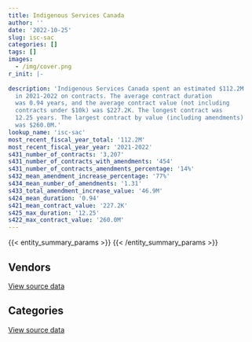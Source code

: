 ```yaml
---
title: Indigenous Services Canada
author: ''
date: '2022-10-25'
slug: isc-sac
categories: []
tags: []
images:
  - /img/cover.png
r_init: |-
  
description: 'Indigenous Services Canada spent an estimated $112.2M
  in 2021-2022 on contracts. The average contract duration
  was 0.94 years, and the average contract value (not including
  contracts under $10k) was $227.2K. The longest contract was
  12.25 years. The largest contract by value (including amendments)
  was $260.0M.'
lookup_name: 'isc-sac'
most_recent_fiscal_year_total: '112.2M'
most_recent_fiscal_year_year: '2021-2022'
s431_number_of_contracts: '3,207'
s431_number_of_contracts_with_amendments: '454'
s431_number_of_contracts_amendments_percentage: '14%'
s432_mean_amendment_increase_percentage: '77%'
s434_mean_number_of_amendments: '1.31'
s433_total_amendment_increase_value: '46.9M'
s424_mean_duration: '0.94'
s421_mean_contract_value: '227.2K'
s425_max_duration: '12.25'
s422_max_contract_value: '260.0M'
---
```


<script src="/rmarkdown-libs/htmlwidgets/htmlwidgets.js"></script>
<link href="/rmarkdown-libs/datatables-css/datatables-crosstalk.css" rel="stylesheet" />
<script src="/rmarkdown-libs/datatables-binding/datatables.js"></script>
<script src="/rmarkdown-libs/jquery/jquery-3.6.0.min.js"></script>
<link href="/rmarkdown-libs/dt-core-bootstrap/css/dataTables.bootstrap.min.css" rel="stylesheet" />
<link href="/rmarkdown-libs/dt-core-bootstrap/css/dataTables.bootstrap.extra.css" rel="stylesheet" />
<script src="/rmarkdown-libs/dt-core-bootstrap/js/jquery.dataTables.min.js"></script>
<script src="/rmarkdown-libs/dt-core-bootstrap/js/dataTables.bootstrap.min.js"></script>
<link href="/rmarkdown-libs/crosstalk/css/crosstalk.min.css" rel="stylesheet" />
<script src="/rmarkdown-libs/crosstalk/js/crosstalk.min.js"></script>
<script src="/rmarkdown-libs/htmlwidgets/htmlwidgets.js"></script>
<link href="/rmarkdown-libs/datatables-css/datatables-crosstalk.css" rel="stylesheet" />
<script src="/rmarkdown-libs/datatables-binding/datatables.js"></script>
<script src="/rmarkdown-libs/jquery/jquery-3.6.0.min.js"></script>
<link href="/rmarkdown-libs/dt-core-bootstrap/css/dataTables.bootstrap.min.css" rel="stylesheet" />
<link href="/rmarkdown-libs/dt-core-bootstrap/css/dataTables.bootstrap.extra.css" rel="stylesheet" />
<script src="/rmarkdown-libs/dt-core-bootstrap/js/jquery.dataTables.min.js"></script>
<script src="/rmarkdown-libs/dt-core-bootstrap/js/dataTables.bootstrap.min.js"></script>
<link href="/rmarkdown-libs/crosstalk/css/crosstalk.min.css" rel="stylesheet" />
<script src="/rmarkdown-libs/crosstalk/js/crosstalk.min.js"></script>

{{< entity_summary_params >}}
{{< /entity_summary_params >}}

## Vendors

<div id="htmlwidget-1" style="width:100%;height:auto;" class="datatables html-widget"></div>
<script type="application/json" data-for="htmlwidget-1">{"x":{"style":"bootstrap","filter":"none","vertical":false,"data":[["<a href=\"/vendors/4_office_automation/\">4 Office Automation<\/a>","<a href=\"/vendors/a_net_solutions/\">A Net Solutions<\/a>","<a href=\"/vendors/abbott/\">Abbott<\/a>","<a href=\"/vendors/acklands_grainger/\">Acklands Grainger<\/a>","<a href=\"/vendors/acosys_consulting_services/\">Acosys Consulting Services<\/a>","<a href=\"/vendors/adapt_pharma_canada/\">Adapt Pharma Canada<\/a>","<a href=\"/vendors/adga_group/\">ADGA Group<\/a>","<a href=\"/vendors/advanced_business_interiors/\">Advanced Business Interiors<\/a>","<a href=\"/vendors/advanced_chippewa_technologies/\">Advanced Chippewa Technologies<\/a>","<a href=\"/vendors/advanced_paramedic/\">Advanced Paramedic<\/a>","<a href=\"/vendors/als_canada/\">ALS Canada<\/a>","<a href=\"/vendors/altis_human_resources/\">Altis Human Resources<\/a>","<a href=\"/vendors/amdocs/\">Amdocs<\/a>","<a href=\"/vendors/applied_electonics/\">Applied Electonics<\/a>","<a href=\"/vendors/aquatic_informatics/\">Aquatic Informatics<\/a>","<a href=\"/vendors/arcadis_canada/\">Arcadis Canada<\/a>","<a href=\"/vendors/ari_financial_services/\">ARI Financial Services<\/a>","<a href=\"/vendors/artemp_personnel_services/\">Artemp Personnel Services<\/a>","<a href=\"/vendors/asokan_business_interiors/\">Asokan Business Interiors<\/a>","<a href=\"/vendors/avi_spl/\">Avi Spl<\/a>","<a href=\"/vendors/baxter/\">Baxter<\/a>","<a href=\"/vendors/bayshore_healthcare/\">Bayshore Healthcare<\/a>","<a href=\"/vendors/bdo_canada/\">BDO Canada<\/a>","<a href=\"/vendors/bell_canada/\">Bell Canada<\/a>","<a href=\"/vendors/berlitz_canada/\">Berlitz Canada<\/a>","<a href=\"/vendors/best_buy_housing/\">Best Buy Housing<\/a>","<a href=\"/vendors/biomerieux_canada/\">Biomerieux Canada<\/a>","<a href=\"/vendors/black_diamond_partnership/\">Black Diamond Partnership<\/a>","<a href=\"/vendors/blue_collar_silviculture/\">Blue Collar Silviculture<\/a>","<a href=\"/vendors/bmc_software_canada/\">BMC Software Canada<\/a>","<a href=\"/vendors/boehm_hotel/\">Boehm Hotel<\/a>","<a href=\"/vendors/breckenhill/\">Breckenhill<\/a>","<a href=\"/vendors/bureau_veritas/\">Bureau Veritas<\/a>","<a href=\"/vendors/calian/\">Calian<\/a>","<a href=\"/vendors/calytera_software/\">Calytera Software<\/a>","<a href=\"/vendors/canada_post/\">Canada Post<\/a>","<a href=\"/vendors/canadian_bank_note_company/\">Canadian Bank Note Company<\/a>","<a href=\"/vendors/canadian_corps_of_commissionaires/\">Canadian Corps of Commissionaires<\/a>","<a href=\"/vendors/canadian_development_consultants/\">Canadian Development Consultants<\/a>","<a href=\"/vendors/canadian_health_care_agency/\">Canadian Health Care Agency<\/a>","<a href=\"/vendors/canon/\">Canon<\/a>","<a href=\"/vendors/cardinal_health_canada/\">Cardinal Health Canada<\/a>","<a href=\"/vendors/caron_professional_linguistic/\">Caron Professional Linguistic<\/a>","<a href=\"/vendors/cbci_telecom/\">CBCI Telecom<\/a>","<a href=\"/vendors/cdci_research/\">CDCI Research<\/a>","<a href=\"/vendors/cdw_canada/\">CDW Canada<\/a>","<a href=\"/vendors/charron_human_resources/\">Charron Human Resources<\/a>","<a href=\"/vendors/chrono_aviation/\">Chrono Aviation<\/a>","<a href=\"/vendors/cision_canada/\">Cision Canada<\/a>","<a href=\"/vendors/cofomo/\">Cofomo<\/a>","<a href=\"/vendors/colliers_project_leaders/\">Colliers Project Leaders<\/a>","<a href=\"/vendors/compucom_canada/\">Compucom Canada<\/a>","<a href=\"/vendors/compugen/\">Compugen<\/a>","<a href=\"/vendors/conference_board_of_canada/\">Conference Board of Canada<\/a>","<a href=\"/vendors/convergint_technologies/\">Convergint Technologies<\/a>","<a href=\"/vendors/conversart_consulting/\">Conversart Consulting<\/a>","<a href=\"/vendors/coradix_technology_consulting/\">Coradix Technology Consulting<\/a>","<a href=\"/vendors/cossette_communications/\">Cossette Communications<\/a>","<a href=\"/vendors/deloitte/\">Deloitte<\/a>","<a href=\"/vendors/dillon_consulting/\">Dillon Consulting<\/a>","<a href=\"/vendors/dmti_spatial/\">Dmti Spatial<\/a>","<a href=\"/vendors/donna_cona/\">Donna Cona<\/a>","<a href=\"/vendors/draeger/\">Draeger<\/a>","<a href=\"/vendors/dynabook_canada/\">Dynabook Canada<\/a>","<a href=\"/vendors/dynacare/\">Dynacare<\/a>","<a href=\"/vendors/dynamic_personnel_consultants/\">Dynamic Personnel Consultants<\/a>","<a href=\"/vendors/ebsco_canada/\">EBSCO Canada<\/a>","<a href=\"/vendors/eclipsys_solutions/\">Eclipsys Solutions<\/a>","<a href=\"/vendors/ecole_de_langues_abce/\">Ecole De Langues Abce<\/a>","<a href=\"/vendors/ecole_de_langues_eagle/\">Ecole De Langues Eagle<\/a>","<a href=\"/vendors/ecole_de_langues_la_cite/\">Ecole De Langues La Cite<\/a>","<a href=\"/vendors/ekos_research_associates/\">Ekos Research Associates<\/a>","<a href=\"/vendors/emergent_biosolutions/\">Emergent Biosolutions<\/a>","<a href=\"/vendors/ernst_young/\">Ernst Young<\/a>","<a href=\"/vendors/esbe_scientific_industries/\">ESBE Scientific Industries<\/a>","<a href=\"/vendors/esri/\">ESRI<\/a>","<a href=\"/vendors/evaluation_personnel/\">Evaluation Personnel<\/a>","<a href=\"/vendors/evaluation_personnel_selection/\">Evaluation Personnel Selection<\/a>","<a href=\"/vendors/excel_human_resources/\">Excel Human Resources<\/a>","<a href=\"/vendors/express_scripts_canada/\">Express Scripts Canada<\/a>","<a href=\"/vendors/fast_forward_french/\">Fast Forward French<\/a>","<a href=\"/vendors/fast_track_staffing/\">Fast Track Staffing<\/a>","<a href=\"/vendors/fca_canada/\">FCA Canada<\/a>","<a href=\"/vendors/ference_company_consulting/\">Ference Company Consulting<\/a>","<a href=\"/vendors/first_air/\">First Air<\/a>","<a href=\"/vendors/ford_motor_company/\">Ford Motor Company<\/a>","<a href=\"/vendors/fujitsu/\">Fujitsu<\/a>","<a href=\"/vendors/gartner/\">Gartner<\/a>","<a href=\"/vendors/gc_strategies/\">GC Strategies<\/a>","<a href=\"/vendors/general_electric_canada/\">General Electric Canada<\/a>","<a href=\"/vendors/general_motors/\">General Motors<\/a>","<a href=\"/vendors/getinge_canada/\">Getinge Canada<\/a>","<a href=\"/vendors/global_knowledge/\">Global Knowledge<\/a>","<a href=\"/vendors/global_upholstery/\">Global Upholstery<\/a>","<a href=\"/vendors/golder_associates/\">Golder Associates<\/a>","<a href=\"/vendors/goss_gilroy/\">Goss Gilroy<\/a>","<a href=\"/vendors/government_of_alberta/\">Government of Alberta<\/a>","<a href=\"/vendors/grand_toy/\">Grand Toy<\/a>","<a href=\"/vendors/graybridge_international_consulting/\">Graybridge International Consulting<\/a>","<a href=\"/vendors/hdp_group/\">Hdp Group<\/a>","<a href=\"/vendors/hitrac/\">Hitrac<\/a>","<a href=\"/vendors/hr_associates/\">Hr Associates<\/a>","<a href=\"/vendors/hypertec/\">Hypertec<\/a>","<a href=\"/vendors/ibm_canada/\">IBM Canada<\/a>","<a href=\"/vendors/ifathom/\">iFathom<\/a>","<a href=\"/vendors/imperial_oil/\">Imperial Oil<\/a>","<a href=\"/vendors/info_tech_research_group/\">Info Tech Research Group<\/a>","<a href=\"/vendors/inland_audio_visual/\">Inland Audio Visual<\/a>","<a href=\"/vendors/institute_on_governance/\">Institute On Governance<\/a>","<a href=\"/vendors/integra_networks/\">Integra Networks<\/a>","<a href=\"/vendors/ipss/\">IPSS<\/a>","<a href=\"/vendors/iron_mountain/\">Iron Mountain<\/a>","<a href=\"/vendors/itex/\">ITEX<\/a>","<a href=\"/vendors/johnson_controls_canada/\">Johnson Controls Canada<\/a>","<a href=\"/vendors/jumping_elephants/\">Jumping Elephants<\/a>","<a href=\"/vendors/juno_risk_solutions/\">Juno Risk Solutions<\/a>","<a href=\"/vendors/konica_minolta_business_solutions/\">Konica Minolta Business Solutions<\/a>","<a href=\"/vendors/kpmg/\">KPMG<\/a>","<a href=\"/vendors/kromar_printing/\">Kromar Printing<\/a>","<a href=\"/vendors/kubota_canada/\">Kubota Canada<\/a>","<a href=\"/vendors/lean_agility/\">Lean Agility<\/a>","<a href=\"/vendors/levitt_safety/\">Levitt Safety<\/a>","<a href=\"/vendors/lionbridge/\">Lionbridge<\/a>","<a href=\"/vendors/lro_staffing/\">LRO Staffing<\/a>","<a href=\"/vendors/lumina_it/\">Lumina IT<\/a>","<a href=\"/vendors/macdonald_dettwiler_and_associates/\">MacDonald Dettwiler and Associates<\/a>","<a href=\"/vendors/makwa_resourcing/\">Makwa Resourcing<\/a>","<a href=\"/vendors/malatest/\">Malatest<\/a>","<a href=\"/vendors/markido/\">Markido<\/a>","<a href=\"/vendors/matrix_aviation_solutions/\">Matrix Aviation Solutions<\/a>","<a href=\"/vendors/maxsys_staffing_and_consulting/\">Maxsys Staffing and Consulting<\/a>","<a href=\"/vendors/mckesson_canada/\">McKesson Canada<\/a>","<a href=\"/vendors/media_q/\">Media Q<\/a>","<a href=\"/vendors/medtronic_canada/\">Medtronic Canada<\/a>","<a href=\"/vendors/meltwater/\">Meltwater<\/a>","<a href=\"/vendors/mgis/\">MGIS<\/a>","<a href=\"/vendors/microsoft_canada/\">Microsoft Canada<\/a>","<a href=\"/vendors/ministry_of_finance/\">Ministry of Finance<\/a>","<a href=\"/vendors/mitsubishi_motor_sales/\">Mitsubishi Motor Sales<\/a>","<a href=\"/vendors/mnp/\">MNP<\/a>","<a href=\"/vendors/mobile_resource_group/\">Mobile Resource Group<\/a>","<a href=\"/vendors/morpho_canada/\">Morpho Canada<\/a>","<a href=\"/vendors/mte_logistix_edmonton/\">Mte Logistix Edmonton<\/a>","<a href=\"/vendors/nations_translation_group/\">Nations Translation Group<\/a>","<a href=\"/vendors/nattiq/\">NATTIQ<\/a>","<a href=\"/vendors/neopost_canada/\">Neopost Canada<\/a>","<a href=\"/vendors/nisha_techonologies/\">Nisha Techonologies<\/a>","<a href=\"/vendors/nitam_solutions/\">Nitam Solutions<\/a>","<a href=\"/vendors/nortak_software/\">Nortak Software<\/a>","<a href=\"/vendors/northern_micro/\">Northern Micro<\/a>","<a href=\"/vendors/nova_networks/\">Nova Networks<\/a>","<a href=\"/vendors/nua_office/\">NUA Office<\/a>","<a href=\"/vendors/ontario_dental_association/\">Ontario Dental Association<\/a>","<a href=\"/vendors/onx_enterprise_solutions/\">OnX Enterprise Solutions<\/a>","<a href=\"/vendors/openframe_technologies/\">OpenFrame Technologies<\/a>","<a href=\"/vendors/opentext/\">OpenText<\/a>","<a href=\"/vendors/optiv_canada_federal/\">Optiv Canada Federal<\/a>","<a href=\"/vendors/oracle_canada/\">Oracle Canada<\/a>","<a href=\"/vendors/orangutech/\">Orangutech<\/a>","<a href=\"/vendors/orbis_risk_consulting/\">Orbis Risk Consulting<\/a>","<a href=\"/vendors/pal_aerospace/\">PAL Aerospace<\/a>","<a href=\"/vendors/paladin_group/\">Paladin Group<\/a>","<a href=\"/vendors/pitney_bowes/\">Pitney Bowes<\/a>","<a href=\"/vendors/pleiad_canada/\">Pleiad Canada<\/a>","<a href=\"/vendors/podolinsky_equipment/\">Podolinsky Equipment<\/a>","<a href=\"/vendors/pro_medical_industries/\">Pro Medical Industries<\/a>","<a href=\"/vendors/prologic_systems/\">Prologic Systems<\/a>","<a href=\"/vendors/promaxis/\">Promaxis<\/a>","<a href=\"/vendors/proquest/\">ProQuest<\/a>","<a href=\"/vendors/prosci_canada/\">Prosci Canada<\/a>","<a href=\"/vendors/purespirit_solutions/\">PureSpirIT Solutions<\/a>","<a href=\"/vendors/purolator/\">Purolator<\/a>","<a href=\"/vendors/qmr/\">QMR<\/a>","<a href=\"/vendors/quantum_management_services/\">Quantum Management Services<\/a>","<a href=\"/vendors/quintet_consulting/\">Quintet Consulting<\/a>","<a href=\"/vendors/r_e_gilmore_investments/\">R E Gilmore Investments<\/a>","<a href=\"/vendors/r_r_international_translation/\">R R International Translation<\/a>","<a href=\"/vendors/raymond_chabot_grant_thornton/\">Raymond Chabot Grant Thornton<\/a>","<a href=\"/vendors/ricoh/\">Ricoh<\/a>","<a href=\"/vendors/rtg_protech/\">Rtg Protech<\/a>","<a href=\"/vendors/s_p_global_market_intelligence/\">S P Global Market Intelligence<\/a>","<a href=\"/vendors/salesforce_canada/\">Salesforce Canada<\/a>","<a href=\"/vendors/samson_associes/\">Samson Associes<\/a>","<a href=\"/vendors/sas_institute/\">SAS Institute<\/a>","<a href=\"/vendors/siemens/\">Siemens<\/a>","<a href=\"/vendors/sifec_north/\">Sifec North<\/a>","<a href=\"/vendors/simplex_grinnell/\">Simplex Grinnell<\/a>","<a href=\"/vendors/slr_consulting_canada/\">SLR Consulting Canada<\/a>","<a href=\"/vendors/snc_lavalin/\">SNC Lavalin<\/a>","<a href=\"/vendors/softchoice/\">Softchoice<\/a>","<a href=\"/vendors/st_joseph_print_group/\">St Joseph Print Group<\/a>","<a href=\"/vendors/steris_canada/\">STERIS Canada<\/a>","<a href=\"/vendors/stratos/\">Stratos<\/a>","<a href=\"/vendors/stryker_canada/\">Stryker Canada<\/a>","<a href=\"/vendors/subaru_canada/\">Subaru Canada<\/a>","<a href=\"/vendors/supremex/\">SupremeX<\/a>","<a href=\"/vendors/systemscope/\">Systemscope<\/a>","<a href=\"/vendors/tag_hr/\">Tag HR<\/a>","<a href=\"/vendors/teknion/\">Teknion<\/a>","<a href=\"/vendors/teksystems_canada/\">TEKsystems Canada<\/a>","<a href=\"/vendors/telecom_computer_services/\">Telecom Computer Services<\/a>","<a href=\"/vendors/tenaquip/\">Tenaquip<\/a>","<a href=\"/vendors/the_aim_group/\">The AIM Group<\/a>","<a href=\"/vendors/the_halifax_computer_consulting_group/\">The Halifax Computer Consulting Group<\/a>","<a href=\"/vendors/the_right_door/\">The Right Door<\/a>","<a href=\"/vendors/the_stevens_company/\">The Stevens Company<\/a>","<a href=\"/vendors/the_vcan_group/\">The VCAN Group<\/a>","<a href=\"/vendors/thermo_fisher_scientific/\">Thermo Fisher Scientific<\/a>","<a href=\"/vendors/thg_the_history_group/\">THG the History Group<\/a>","<a href=\"/vendors/thyssenkrupp_elevator/\">Thyssenkrupp Elevator<\/a>","<a href=\"/vendors/tiree/\">Tiree<\/a>","<a href=\"/vendors/toromont/\">Toromont<\/a>","<a href=\"/vendors/toshiba_canada/\">Toshiba Canada<\/a>","<a href=\"/vendors/totem_offisource/\">Totem Offisource<\/a>","<a href=\"/vendors/toyota/\">Toyota<\/a>","<a href=\"/vendors/tpg_technology_consultants/\">TPG Technology Consultants<\/a>","<a href=\"/vendors/transwest_air/\">Transwest Air<\/a>","<a href=\"/vendors/turtle_island_staffing/\">Turtle Island Staffing<\/a>","<a href=\"/vendors/universite_sainte_anne/\">Universite Sainte Anne<\/a>","<a href=\"/vendors/university_of_alberta/\">University of Alberta<\/a>","<a href=\"/vendors/university_of_manitoba/\">University of Manitoba<\/a>","<a href=\"/vendors/university_of_ottawa/\">University of Ottawa<\/a>","<a href=\"/vendors/versatil_bpi/\">Versatil Bpi<\/a>","<a href=\"/vendors/vidcruiter/\">Vidcruiter<\/a>","<a href=\"/vendors/vwr_international/\">VWR International<\/a>","<a href=\"/vendors/wampum_records/\">Wampum Records<\/a>","<a href=\"/vendors/wood_canada/\">Wood Canada<\/a>","<a href=\"/vendors/xerox/\">Xerox<\/a>","<a href=\"/vendors/zoll_medical_canada/\">ZOLL Medical Canada<\/a>"],[3652.15,null,69228.33,12070.02,null,null,8436.69,36531.06,470717.49,1181651.36,1909781.24,594723.61,353944.5,27863.05,343960.45,71063.34,null,468648.42,141628.85,146811.1,null,30288.91,244649.24,485131.26,8154.74,null,null,null,null,null,null,null,182145.89,209638.54,null,null,18155.04,51323.86,10381.35,null,25730.05,15058.55,null,null,38782.01,189867.49,null,null,39413.84,null,469815.62,280658.61,null,3877.12,null,null,298464.2,473033.82,154530.34,null,41564.25,5126664.27,null,null,null,46962.95,101845.37,712.47,81406.93,9901.94,null,null,null,360410.94,null,31474.1,17425.63,null,130454.98,21224022.25,16000,null,65480.1,16209.92,null,null,25088.4,90441.7,105090,null,null,null,447.49,24824.1,null,null,null,19262.25,null,null,null,null,105911.13,576794.84,55762.88,null,null,null,11822.22,28133.81,669540.54,703931.92,null,null,null,null,642108.2,78973.43,null,null,null,null,38624.34,null,3298.92,null,null,null,12651.66,null,49558.38,null,null,null,null,null,null,2453758.97,null,93613.29,147073.33,null,171850.06,null,26816.36,3245.69,934688.48,126802.04,22936.18,2233353.31,null,null,256758.06,13043.47,26247.76,154521.39,null,1313014.32,null,99300,null,null,null,75543.09,null,null,null,22126.04,5198.33,null,null,null,993568.76,63149.4,48821.23,13863.15,null,177600.61,29574.54,50000,102158.18,null,316720.39,null,null,5354.62,60172.17,7701.97,76370.6,11237.82,39512.3,null,38655.94,11558.4,23473.8,null,null,12362.43,null,null,null,null,25879.12,null,404871.71,44935,49554.23,null,156673.74,null,336057.81,47790.33,492670.22,null,null,null,1467523.55,80800.65,null,null,15029,7369.06,11942.56,null,null,609820.67,416173.42,11744.94,null],[11046.99,null,54091.12,null,null,null,48868.97,null,null,3574251.23,2104055.95,853942.6,null,382460.86,344902.8,40706.19,null,422980.67,null,null,37467.02,65276.24,259893.11,772782.05,3815.26,null,null,5233.05,791587.74,null,null,null,182644.92,531554.86,null,null,249052.34,null,null,9991.41,47961.13,21893.98,4516.36,null,42913.11,21346.02,20676.34,null,52840.54,null,948395.03,null,null,41897.88,null,13230,211893.97,null,90601.35,null,125149.5,4455679.81,null,344735.3,null,null,317950.92,17913.48,19823.56,null,18645,26549.65,null,361398.37,null,28472.17,null,56120.37,466442.97,21282170.26,22500,14595,161780.75,108725.08,null,749120.37,66983.58,483841.18,null,95850.51,52588.07,null,23397.39,null,null,null,348558.22,18857.16,null,118098.11,null,null,null,836260.1,null,336272.07,null,null,12877.78,11873.85,null,489626.72,null,26748.19,null,null,331319.28,128424.25,null,29111.85,null,16690.77,38730.16,6137.87,11390.63,null,null,null,null,null,null,null,null,null,null,null,1958738.29,3053277.1,392382.9,17325,148288.81,15437.42,null,null,76083.64,17967.2,1467341.96,null,22999.01,99557.59,null,null,687981.02,68899.82,93268.75,352678.43,null,410535.23,41767.67,null,null,38908.14,null,null,96994.86,20691.54,131350.71,30374.03,56175.51,null,19973.87,14371.88,878733.46,100253.88,38250.79,null,null,null,59124.63,null,93761.62,null,370715.86,null,9518.6,16196.63,null,60515.48,53150.32,63457.55,null,6583.4,226433.21,53587.8,254500.57,null,14496.16,47515.24,null,28189.83,null,null,103194.69,null,406052.93,null,null,26162.33,null,11684.66,775832.12,36217.13,null,null,null,null,2972029.78,null,null,null,null,63283.97,93834.44,null,21840,null,199559.96,169829.95,111198.09],[11016.81,9505.17,null,null,1225.46,184000,null,117375.89,121333.09,5244366.75,2098307.16,481431.47,1475402.6,13859.56,381952.6,null,null,301378.45,8835.53,42522.33,652925.61,12375322.72,32589.29,null,13679.85,2114330.57,21977.56,212229.3,961213.68,27635.86,4329721.76,8949.5,182145.89,515885.43,65315.87,null,727232.83,775780.15,null,1479448.59,41208.05,297943.85,12043.64,null,null,190176.56,67980.86,null,null,14238.26,326886.23,null,16046.9,6806.47,null,39879,39321.45,1026730.09,33900,null,166713.75,666859.41,52185.42,2000929.17,null,null,55249.7,null,88711.88,null,null,26992.15,692911.8,null,297618.05,106642.45,null,83950.56,162234.49,5175172.55,84259.72,48913.54,792749.68,null,null,77484.23,null,null,null,null,756080.22,5473.75,1150.69,null,null,16356.59,650136.57,null,44054.97,392301.02,98715.75,40000,159146.27,681743.15,null,382742.44,null,13775.87,null,null,null,433118.9,355.88,58272.84,36790.05,99948,454930.87,null,null,null,null,32321.82,5059,1737.13,null,36792,null,null,8634.1,1451864.6,null,2487418.19,5004.09,92987.47,47933.39,null,2473813.97,2715397.92,null,37361.75,88459.99,null,1924158.09,57162.51,null,null,536389.39,null,22936.18,3503756.51,10040.1,29872.54,1257953.53,34492.5,null,22724.13,null,1700064.77,26806.86,null,null,5024.76,1677.64,null,27979.29,2517470.09,38481.24,53364.08,4414.63,39676.35,490358.53,25294.5,987267.95,null,null,10223.58,2127.38,170162.87,92054.51,39550,null,278871.86,60350.63,89479.19,68852.99,50751.56,null,null,null,855738.09,14917.99,15808.82,39800,176242.06,11847.42,null,51369.9,null,12287.33,85981.27,145275.93,13549.27,12710.34,13953.97,330644.49,311936.2,null,52402.14,null,15565.33,null,696605.95,null,6180.49,432927.73,36792,8161003.96,null,13000,3350.26,3737.95,21194.97,null,19387.71,null,null,null,117316.36,34182.48],[11016.81,68027.19,46479.12,null,46814.55,null,null,601934.05,305209.19,3979134.03,1770738.18,310309.95,1475402.6,null,439339.87,0,17012.72,315865.59,107499.01,null,253249.33,13899695.84,232132.5,null,49437.08,null,null,null,null,null,2170792,20289.25,182145.89,704306.9,91555.04,22600,727232.83,911928.16,null,1623833.71,30980.97,3621.58,null,158132.43,null,359445.52,null,0,26469.12,39.12,412873.49,null,2243.43,63104.28,2667.88,10865.14,39233.6,860275.25,207420.69,0,166713.75,372694.91,56373.48,null,229272.75,null,315596.63,null,96953.77,30198.18,null,null,5089060.96,null,null,680328.42,null,109509.5,119473.98,null,120961.24,114293.53,null,null,79225.42,691068.92,null,258317.79,null,44075.85,80819.06,6185.5,null,21512.24,0,19955.04,650136.57,null,386699.54,450998.09,null,null,299694.69,2439641.83,null,530088.04,114752.48,33676.33,null,null,36842.71,863175.91,18251.67,1512.35,87197.21,null,444027.94,null,22853.25,null,30439.5,null,119216.62,null,null,null,13650,0,20790,null,null,1894324.57,86975.91,7615.15,134634,0,2971828.3,1738847.21,null,43981.25,81789.66,null,1939532.74,189150.12,25000.02,null,190620.36,null,22936.18,3773591.84,10540.91,153570.07,2215649.48,null,null,94900.79,53697.12,1620257.23,27318.06,43324.02,406800,8990.37,8316.16,null,null,null,null,53364.08,52083.9,null,312026.17,14946.75,1008325.4,null,null,null,146880.55,286948.32,289186.39,null,null,37665.81,51901.76,156740.71,57972.1,null,null,26167.05,null,492290.95,null,9268.73,null,72298.49,74193,10585.75,18014.65,null,63167.27,null,null,null,42050.91,92397.91,191555.62,null,null,62680.11,null,15565.33,null,123246.48,null,75196.02,null,null,7100814.29,52510.59,null,13895.99,80256.02,14537.51,142300.73,19766.79,null,null,null,100427.27,22084.55]],"container":"<table class=\"table table-striped table-hover row-border order-column display\">\n  <thead>\n    <tr>\n      <th>Vendor<\/th>\n      <th>2018-2019<\/th>\n      <th>2019-2020<\/th>\n      <th>2020-2021<\/th>\n      <th>2021-2022<\/th>\n    <\/tr>\n  <\/thead>\n<\/table>","options":{"order":[[4,"desc"]],"pageLength":10,"autoWidth":true,"columnDefs":[{"targets":1,"render":"function(data, type, row, meta) {\n    return type !== 'display' ? data : DTWidget.formatCurrency(data, \"$\", 2, 3, \",\", \".\", true, null);\n  }"},{"targets":2,"render":"function(data, type, row, meta) {\n    return type !== 'display' ? data : DTWidget.formatCurrency(data, \"$\", 2, 3, \",\", \".\", true, null);\n  }"},{"targets":3,"render":"function(data, type, row, meta) {\n    return type !== 'display' ? data : DTWidget.formatCurrency(data, \"$\", 2, 3, \",\", \".\", true, null);\n  }"},{"targets":4,"render":"function(data, type, row, meta) {\n    return type !== 'display' ? data : DTWidget.formatCurrency(data, \"$\", 2, 3, \",\", \".\", true, null);\n  }"},{"width":"16%","targets":[1,2,3,4]},{"className":"dt-right","targets":[1,2,3,4]}],"orderClasses":false}},"evals":["options.columnDefs.0.render","options.columnDefs.1.render","options.columnDefs.2.render","options.columnDefs.3.render"],"jsHooks":[]}</script>
<p class="text-right">
<a href="https://github.com/GoC-Spending/contracts-data/tree/main/data/out/departments/isc-sac/summary_by_fiscal_year_by_vendor.csv" class="source-data-link btn btn-link">View source data</a>
</p>

## Categories

<div id="htmlwidget-2" style="width:100%;height:auto;" class="datatables html-widget"></div>
<script type="application/json" data-for="htmlwidget-2">{"x":{"style":"bootstrap","filter":"none","vertical":false,"data":[["<a href=\"/categories/other/\">(Other)<\/a>","<a href=\"/categories/facilities_and_construction/\">Facilities and construction<\/a>","<a href=\"/categories/office_management/\">Office management<\/a>","<a href=\"/categories/professional_services/\">Professional services<\/a>","<a href=\"/categories/information_technology/\">Information technology<\/a>","<a href=\"/categories/medical/\">Medical<\/a>","<a href=\"/categories/transportation_and_logistics/\">Transportation and logistics<\/a>","<a href=\"/categories/industrial_products_and_services/\">Industrial products and services<\/a>","<a href=\"/categories/travel/\">Travel<\/a>","<a href=\"/categories/security_and_protection/\">Security and protection<\/a>","<a href=\"/categories/human_capital/\">Human capital<\/a>"],[10163.9,1217024.76,1011271.33,17990583.11,9931134.2,38247096.38,268470.87,904861.1,2101381.84,51323.86,820579.73],[12156.82,603948.03,1772657.49,18846922.09,8537337.35,45592330.84,2551436.49,1034305.92,3307460.03,null,1451323.32],[85226.35,1455177.21,2344232.82,14006919.89,16589467.62,62770417.67,11971321.53,1731321.65,14188360.21,837877.04,1242721.8],[125419.8,1389276.2,2241155.65,14386444.07,17317714.96,54895482.37,2168290.83,2468552.57,13288412.27,1548072.37,2374651.11]],"container":"<table class=\"table table-striped table-hover row-border order-column display\">\n  <thead>\n    <tr>\n      <th>Category<\/th>\n      <th>2018-2019<\/th>\n      <th>2019-2020<\/th>\n      <th>2020-2021<\/th>\n      <th>2021-2022<\/th>\n    <\/tr>\n  <\/thead>\n<\/table>","options":{"order":[[4,"desc"]],"dom":"t","pageLength":30,"autoWidth":true,"columnDefs":[{"targets":1,"render":"function(data, type, row, meta) {\n    return type !== 'display' ? data : DTWidget.formatCurrency(data, \"$\", 2, 3, \",\", \".\", true, null);\n  }"},{"targets":2,"render":"function(data, type, row, meta) {\n    return type !== 'display' ? data : DTWidget.formatCurrency(data, \"$\", 2, 3, \",\", \".\", true, null);\n  }"},{"targets":3,"render":"function(data, type, row, meta) {\n    return type !== 'display' ? data : DTWidget.formatCurrency(data, \"$\", 2, 3, \",\", \".\", true, null);\n  }"},{"targets":4,"render":"function(data, type, row, meta) {\n    return type !== 'display' ? data : DTWidget.formatCurrency(data, \"$\", 2, 3, \",\", \".\", true, null);\n  }"},{"width":"16%","targets":[1,2,3,4]},{"className":"dt-right","targets":[1,2,3,4]}],"orderClasses":false,"lengthMenu":[10,25,30,50,100]}},"evals":["options.columnDefs.0.render","options.columnDefs.1.render","options.columnDefs.2.render","options.columnDefs.3.render"],"jsHooks":[]}</script>
<p class="text-right">
<a href="https://github.com/GoC-Spending/contracts-data/tree/main/data/out/departments/isc-sac/summary_by_fiscal_year_by_category.csv" class="source-data-link btn btn-link">View source data</a>
</p>
